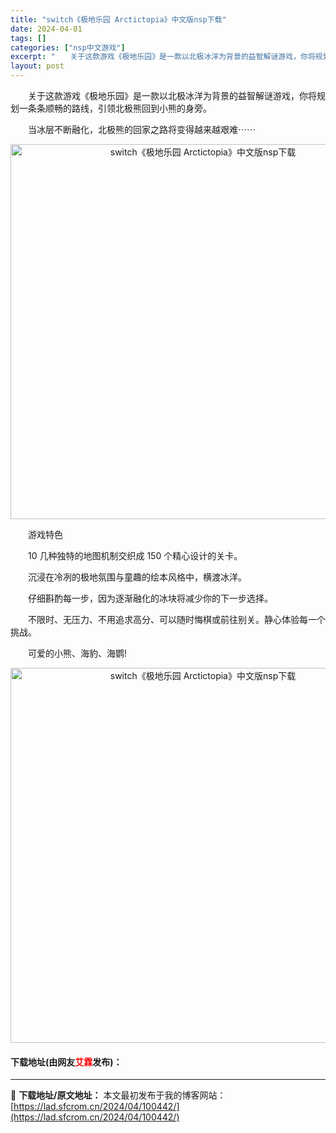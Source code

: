 ```yaml
---
title: "switch《极地乐园 Arctictopia》中文版nsp下载"
date: 2024-04-01
tags: []
categories: ["nsp中文游戏"]
excerpt: "　　关于这款游戏《极地乐园》是一款以北极冰洋为背景的益智解谜游戏，你将规划一条条顺畅的路线，引领北极熊回到小熊的身旁。 　　当冰层不断融化，北极熊的回家之路将变得越来越艰难⋯⋯ 　　游戏特色 　　10 几种独特的地图机制交织成 150 个精心设计的关卡。 　　沉浸在冷冽的极地氛围与童趣的绘本风格中，&hellip;"
layout: post
---
```


 <p>　　关于这款游戏《极地乐园》是一款以北极冰洋为背景的益智解谜游戏，你将规划一条条顺畅的路线，引领北极熊回到小熊的身旁。</p> <p>　　当冰层不断融化，北极熊的回家之路将变得越来越艰难⋯⋯</p> <p align="center"><img align="" border="0" src="https://lad.sfcrom.cn/wp-content/uploads/2024/04/20240331_6609f86f3225e.gif" width="600" alt="switch《极地乐园 Arctictopia》中文版nsp下载" /></p> <p>　　游戏特色</p> <p>　　10 几种独特的地图机制交织成 150 个精心设计的关卡。</p> <p>　　沉浸在冷冽的极地氛围与童趣的绘本风格中，横渡冰洋。</p> <p>　　仔细斟酌每一步，因为逐渐融化的冰块将减少你的下一步选择。</p> <p>　　不限时、无压力、不用追求高分、可以随时悔棋或前往别关。静心体验每一个挑战。</p> <p>　　可爱的小熊、海豹、海鹦!</p> <p align="center"><img align="" border="0" src="https://lad.sfcrom.cn/wp-content/uploads/2024/04/20240331_6609f87194e4e.gif" width="600" alt="switch《极地乐园 Arctictopia》中文版nsp下载" /></p> <p><h4>下载地址(由网友<font color="red">艾霖</font>发布)：</h4></p> 

---
📖 **下载地址/原文地址：** 本文最初发布于我的博客网站：[https://lad.sfcrom.cn/2024/04/100442/](https://lad.sfcrom.cn/2024/04/100442/)
